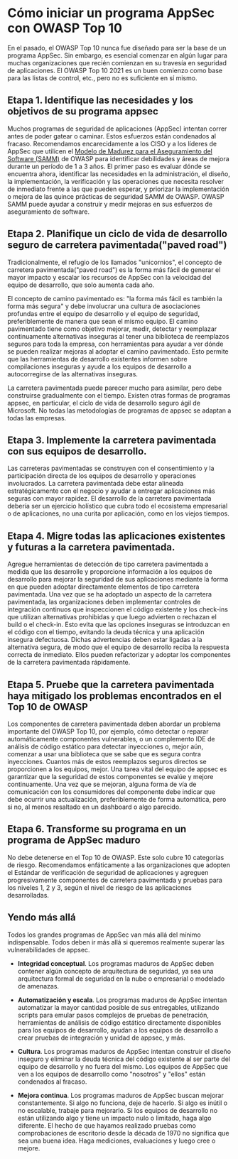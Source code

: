# Cómo iniciar un programa AppSec con OWASP Top 10 

En el pasado, el OWASP Top 10 nunca fue diseñado para ser la base de un programa AppSec. Sin embargo, es esencial comenzar en algún lugar para muchas organizaciones que recién comienzan en su travesía en seguridad de aplicaciones.
El OWASP Top 10 2021 es un buen comienzo como base para las listas de control, etc., pero no es suficiente en sí mismo.

## Etapa 1. Identifique las necesidades y los objetivos de su programa appsec

Muchos programas de seguridad de aplicaciones (AppSec) intentan correr antes de poder gatear o caminar. Estos esfuerzos están condenados al fracaso. Recomendamos encarecidamente a los CISO y a los líderes de AppSec que utilicen el [Modelo de Madurez para el Aseguramiento del Software (SAMM)](https://owaspsamm.org) de OWASP para identificar debilidades y áreas de mejora durante un período de 1 a 3 años. El primer paso es evaluar dónde se encuentra ahora, identificar las necesidades en la administración, el diseño, la implementación, la verificación y las operaciones que necesita resolver de inmediato frente a las que pueden esperar, y priorizar la implementación o mejora de las quince prácticas de seguridad SAMM de OWASP. OWASP SAMM puede ayudar a construir y medir mejoras en sus esfuerzos de aseguramiento de software.
															   																	  
## Etapa 2. Planifique un ciclo de vida de desarrollo seguro de carretera pavimentada("paved road")

Tradicionalmente, el refugio de los llamados "unicornios", el concepto de carretera pavimentada("paved road") es la forma más fácil de generar el mayor impacto y escalar los recursos de AppSec con la velocidad del equipo de desarrollo, que solo aumenta cada año.
																   
El concepto de camino pavimentado es: "la forma más fácil es también la forma más segura" y debe involucrar una cultura de asociaciones profundas entre el equipo de desarrollo y el equipo de seguridad, preferiblemente de manera que sean el mismo equipo. El camino pavimentado tiene como objetivo mejorar, medir, detectar y reemplazar continuamente alternativas inseguras al tener una biblioteca de reemplazos seguros para toda la empresa, con herramientas para ayudar a ver dónde se pueden realizar mejoras al adoptar el camino pavimentado. Esto permite que las herramientas de desarrollo existentes informen sobre compilaciones inseguras y ayude a los equipos de desarrollo a autocorregirse de las alternativas inseguras.

La carretera pavimentada puede parecer mucho para asimilar, pero debe construirse gradualmente con el tiempo. Existen otras formas de programas appsec, en particular, el ciclo de vida de desarrollo seguro ágil de Microsoft. No todas las metodologías de programas de appsec se adaptan a todas las empresas.
																	 
## Etapa 3. Implemente la carretera pavimentada con sus equipos de desarrollo.

Las carreteras pavimentadas se construyen con el consentimiento y la participación directa de los equipos de desarrollo y operaciones involucrados. La carretera pavimentada debe estar alineada estratégicamente con el negocio y ayudar a entregar aplicaciones más seguras con mayor rapidez. El desarrollo de la carretera pavimentada debería ser un ejercicio holístico que cubra todo el ecosistema empresarial o de aplicaciones, no una curita por aplicación, como en los viejos tiempos.
																   
## Etapa 4. Migre todas las aplicaciones existentes y futuras a la carretera pavimentada.

Agregue herramientas de detección de tipo carretera pavimentada a medida que las desarrolle y proporcione información a los equipos de desarrollo para mejorar la seguridad de sus aplicaciones mediante la forma en que pueden adoptar directamente elementos de tipo carretera pavimentada.
Una vez que se ha adoptado un aspecto de la carretera pavimentada, las organizaciones deben implementar controles de integración continuos que inspeccionen el código existente y los check-ins que utilizan alternativas prohibidas y que luego advierten o rechazan el build o el check-in. Esto evita que las opciones inseguras se introduzcan en el código con el tiempo, evitando la deuda técnica y una aplicación insegura defectuosa.
Dichas advertencias deben estar ligadas a la alternativa segura, de modo que el equipo de desarrollo reciba la respuesta correcta de inmediato. Ellos pueden refactorizar y adoptar los componentes de la carretera pavimentada rápidamente.

## Etapa 5. Pruebe que la carretera pavimentada haya mitigado los problemas encontrados en el Top 10 de OWASP

Los componentes de carretera pavimentada deben abordar un problema importante del OWASP Top 10, por ejemplo, cómo detectar o reparar automáticamente componentes vulnerables, o un complemento IDE de análisis de código estático para detectar inyecciones o, mejor aún, comenzar a usar una biblioteca que se sabe que es segura contra inyecciones.
Cuantos más de estos reemplazos seguros directos se proporcionen a los equipos, mejor.
Una tarea vital del equipo de appsec es garantizar que la seguridad de estos componentes se evalúe y mejore continuamente.
Una vez que se mejoran, alguna forma de vía de comunicación con los consumidores del componente debe indicar que debe ocurrir una actualización, preferiblemente de forma automática, pero si no, al menos resaltado en un dashboard o algo parecido.
																								 
## Etapa 6. Transforme su programa en un programa de AppSec maduro

No debe detenerse en el Top 10 de OWASP. Este solo cubre 10 categorías de riesgo. Recomendamos enfáticamente a las organizaciones que adopten el Estándar de verificación de seguridad de aplicaciones y agreguen progresivamente componentes de carretera pavimentada y pruebas para los niveles 1, 2 y 3, según el nivel de riesgo de las aplicaciones desarrolladas.
	
## Yendo más allá

Todos los grandes programas de AppSec van más allá del mínimo indispensable. Todos deben ir más allá si queremos realmente superar las vulnerabilidades de appsec.

-   **Integridad conceptual**. Los programas maduros de AppSec deben contener algún concepto de arquitectura de seguridad, ya sea una arquitectura formal de seguridad en la nube o empresarial o modelado de amenazas.

-   **Automatización y escala**. Los programas maduros de AppSec intentan automatizar la mayor cantidad posible de sus entregables, utilizando scripts para emular pasos complejos de pruebas de penetración, herramientas de análisis de código estático directamente disponibles para los equipos de desarrollo, ayudan a los equipos de desarrollo a crear pruebas de integración y unidad de appsec, y más.

-   **Cultura**. Los programas maduros de AppSec intentan construir el diseño inseguro y eliminar la deuda técnica del código existente al ser parte del equipo de desarrollo y no fuera del mismo. Los equipos de AppSec que ven a los equipos de desarrollo como "nosotros" y "ellos" están condenados al fracaso.

-   **Mejora continua**. Los programas maduros de AppSec buscan mejorar constantemente. Si algo no funciona, deje de hacerlo. Si algo es inútil o no escalable, trabaje para mejorarlo. Si los equipos de desarrollo no están utilizando algo y tiene un impacto nulo o limitado, haga algo diferente. El hecho de que hayamos realizado pruebas como comprobaciones de escritorio desde la década de 1970 no significa que sea una buena idea. Haga mediciones, evaluaciones y luego cree o mejore.

